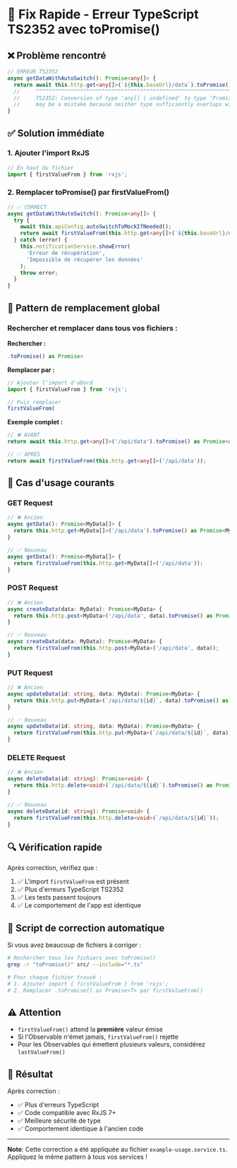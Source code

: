 # 🚨 Fix Rapide - Erreur TypeScript TS2352 avec toPromise()

## ❌ Problème rencontré

```typescript
// ERREUR TS2352
async getDataWithAutoSwitch(): Promise<any[]> {
  return await this.http.get<any[]>(`${this.baseUrl}/data`).toPromise() as Promise<any[]>;
  //     ^^^^^^^^^^^^^^^^^^^^^^^^^^^^^^^^^^^^^^^^^^^^^^^^^^^^^^^^^^^^^^^^^^^^^^^^^^^^^^^^
  //     TS2352: Conversion of type 'any[] | undefined' to type 'Promise<any[]>' 
  //     may be a mistake because neither type sufficiently overlaps with the other.
}
```

## ✅ Solution immédiate

### 1. Ajouter l'import RxJS

```typescript
// En haut du fichier
import { firstValueFrom } from 'rxjs';
```

### 2. Remplacer toPromise() par firstValueFrom()

```typescript
// ✅ CORRECT
async getDataWithAutoSwitch(): Promise<any[]> {
  try {
    await this.apiConfig.autoSwitchToMockIfNeeded();
    return await firstValueFrom(this.http.get<any[]>(`${this.baseUrl}/data`));
  } catch (error) {
    this.notificationService.showError(
      'Erreur de récupération', 
      'Impossible de récupérer les données'
    );
    throw error;
  }
}
```

## 🔧 Pattern de remplacement global

### Rechercher et remplacer dans tous vos fichiers :

**Rechercher :**
```typescript
.toPromise() as Promise<
```

**Remplacer par :**
```typescript
// Ajouter l'import d'abord
import { firstValueFrom } from 'rxjs';

// Puis remplacer
firstValueFrom(
```

**Exemple complet :**

```typescript
// ❌ AVANT
return await this.http.get<any[]>('/api/data').toPromise() as Promise<any[]>;

// ✅ APRÈS  
return await firstValueFrom(this.http.get<any[]>('/api/data'));
```

## 🎯 Cas d'usage courants

### GET Request
```typescript
// ❌ Ancien
async getData(): Promise<MyData[]> {
  return this.http.get<MyData[]>('/api/data').toPromise() as Promise<MyData[]>;
}

// ✅ Nouveau
async getData(): Promise<MyData[]> {
  return firstValueFrom(this.http.get<MyData[]>('/api/data'));
}
```

### POST Request
```typescript
// ❌ Ancien
async createData(data: MyData): Promise<MyData> {
  return this.http.post<MyData>('/api/data', data).toPromise() as Promise<MyData>;
}

// ✅ Nouveau
async createData(data: MyData): Promise<MyData> {
  return firstValueFrom(this.http.post<MyData>('/api/data', data));
}
```

### PUT Request
```typescript
// ❌ Ancien
async updateData(id: string, data: MyData): Promise<MyData> {
  return this.http.put<MyData>(`/api/data/${id}`, data).toPromise() as Promise<MyData>;
}

// ✅ Nouveau
async updateData(id: string, data: MyData): Promise<MyData> {
  return firstValueFrom(this.http.put<MyData>(`/api/data/${id}`, data));
}
```

### DELETE Request
```typescript
// ❌ Ancien
async deleteData(id: string): Promise<void> {
  return this.http.delete<void>(`/api/data/${id}`).toPromise() as Promise<void>;
}

// ✅ Nouveau
async deleteData(id: string): Promise<void> {
  return firstValueFrom(this.http.delete<void>(`/api/data/${id}`));
}
```

## 🔍 Vérification rapide

Après correction, vérifiez que :

1. ✅ L'import `firstValueFrom` est présent
2. ✅ Plus d'erreurs TypeScript TS2352
3. ✅ Les tests passent toujours
4. ✅ Le comportement de l'app est identique

## 🚀 Script de correction automatique

Si vous avez beaucoup de fichiers à corriger :

```bash
# Rechercher tous les fichiers avec toPromise()
grep -r "toPromise()" src/ --include="*.ts"

# Pour chaque fichier trouvé :
# 1. Ajouter import { firstValueFrom } from 'rxjs';
# 2. Remplacer .toPromise() as Promise<T> par firstValueFrom()
```

## ⚠️ Attention

- `firstValueFrom()` attend la **première** valeur émise
- Si l'Observable n'émet jamais, `firstValueFrom()` rejette
- Pour les Observables qui émettent plusieurs valeurs, considérez `lastValueFrom()`

## 🎉 Résultat

Après correction :
- ✅ Plus d'erreurs TypeScript
- ✅ Code compatible avec RxJS 7+
- ✅ Meilleure sécurité de type
- ✅ Comportement identique à l'ancien code

---

**Note**: Cette correction a été appliquée au fichier `example-usage.service.ts`. Appliquez le même pattern à tous vos services !
